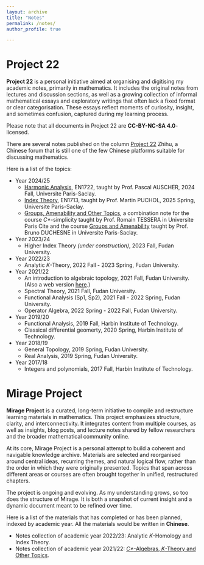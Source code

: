 ```yaml
---
layout: archive
title: "Notes"
permalink: /notes/
author_profile: true

---
```


Project 22
======

**Project 22** is a personal initiative aimed at organising and digitising my academic notes, primarily in mathematics. It includes the original notes from lectures and discussion sections, as well as a growing collection of informal mathematical essays and exploratory writings that often lack a fixed format or clear categorisation. These essays reflect moments of curiosity, insight, and sometimes confusion, captured during my learning process.

Please note that all documents in Project 22 are **CC-BY-NC-SA 4.0**-licensed.

There are several notes published on the column [Project 22](https://www.zhihu.com/column/c_1147569183884824576) Zhihu, a Chinese forum that is still one of the few Chinese platforms suitable for discussing mathematics.

Here is a list of the topics:
* Year 2024/25
  * [Harmonic Analysis](../assets/notes/HA_Lecture_Notes.pdf), EN1722, taught by Prof. Pascal AUSCHER, 2024 Fall, Universite Paris-Saclay.
  * [Index Theory](../assets/notes/Index_Theory_Notes.pdf), EN1713, taught by Prof. Martin PUCHOL, 2025 Spring, Universite Paris-Saclay.
  * [Groups, Amenability and Other Topics](../assets/notes/Groups_Amenability.pdf), a combination note for the course *C\**-simplicity taught by Prof. Romain TESSERA in Universite Paris Cite and the course [Groups and Amenability](https://www.imo.universite-paris-saclay.fr/~bruno.duchesne/enseignement/groups_and_amenability/) taught by Prof. Bruno DUCHESNE in Universite Paris-Saclay.
* Year 2023/24
  * Higher Index Theory *(under construction)*, 2023 Fall, Fudan University.
* Year 2022/23
  * Analytic *K*-Theory, 2022 Fall - 2023 Spring, Fudan University.
* Year 2021/22
  * An introduction to algebraic topology, 2021 Fall, Fudan University. (Also a web version [here](https://www.bananaspace.org/wiki/%E8%AE%B2%E4%B9%89:%E4%BB%A3%E6%95%B0%E6%8B%93%E6%89%91_(H)).)
  * Spectral Theory, 2021 Fall, Fudan University.
  * Functional Analysis (Sp1, Sp2), 2021 Fall - 2022 Spring, Fudan University.
  * Operator Algebra, 2022 Spring - 2022 Fall, Fudan University.
* Year 2019/20
  * Functional Analysis, 2019 Fall, Harbin Institute of Technology.
  * Classical differential geomerty, 2020 Spring, Harbin Institute of Technology.
* Year 2018/19
  * General Topology, 2019 Spring, Fudan University.
  * Real Analysis, 2019 Spring, Fudan University.
* Year 2017/18
  * Integers and polynomials, 2017 Fall, Harbin Institute of Technology.
 
Mirage Project
======
**Mirage Project** is a curated, long-term initiative to compile and restructure learning materials in mathematics. This project emphasizes structure, clarity, and interconnectivity. It integrates content from multiple courses, as well as insights, blog posts, and lecture notes shared by fellow researchers and the broader mathematical community online.

At its core, Mirage Project is a personal attempt to build a coherent and navigable knowledge archive. Materials are selected and reorganised around central ideas, recurring themes, and natural logical flow, rather than the order in which they were originally presented. Topics that span across different areas or courses are often brought together in unified, restructured chapters.

The project is ongoing and evolving. As my understanding grows, so too does the structure of Mirage. It is both a snapshot of current insight and a dynamic document meant to be refined over time.

Here is a list of the materials that has completed or has been planned, indexed by academic year. All the materials would be written in **Chinese**.
* Notes collection of academic year 2022/23: Analytic *K*-Homology and Index Theory.
* Notes collection of academic year 2021/22: [*C\**-Algebras, *K*-Theory and Other Topics](../assets/notes/2021_22_Collection.pdf).
